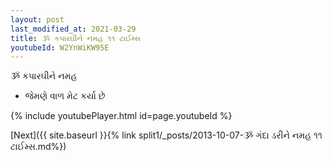```yaml
---
layout: post
last_modified_at: 2021-03-29
title: ૐ કપારઘીને નમહ ૧૧ ટાઈમ્સ
youtubeId: W2YnWiKW95E
---
```

 
 
 ૐ કપારઘીને નમહ  
 
 -  જેમણે વાળ મેટ કર્યા છે 
 
  
 
  
 
 
 
 
 
 


{% include youtubePlayer.html id=page.youtubeId %}
 
[Next]({{ site.baseurl }}{% link  split1/_posts/2013-10-07-ૐ ગંદા ડરીને નમહ ૧૧ ટાઈમ્સ.md%})
 
